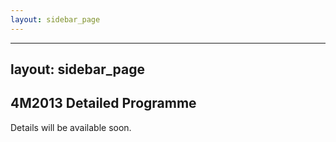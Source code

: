 ```yaml
---
layout: sidebar_page
---
```


---
layout: sidebar_page
---

## 4M2013 Detailed Programme

Details will be available soon.